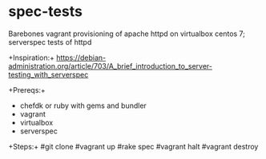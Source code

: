 # spec-tests
Barebones vagrant provisioning of apache httpd on virtualbox centos 7; serverspec tests of httpd

+Inspiration:+
https://debian-administration.org/article/703/A_brief_introduction_to_server-testing_with_serverspec

+Prereqs:+
+ chefdk or ruby with gems and bundler
+ vagrant
+ virtualbox
+ serverspec

+Steps:+
#git clone
#vagrant up
#rake spec
#vagrant halt
#vagrant destroy
